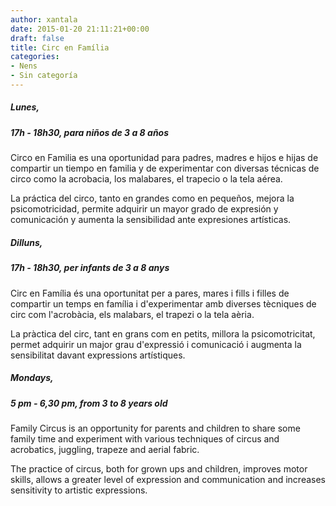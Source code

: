 ```yaml
---
author: xantala
date: 2015-01-20 21:11:21+00:00
draft: false
title: Circ en Família
categories:
- Nens
- Sin categoría
---
```


##### Lunes,




##### 17h - 18h30, para niños de 3 a 8 años


Circo en Familia es una oportunidad para padres, madres e hijos e hijas de compartir un tiempo en familia y de experimentar con diversas técnicas de circo como la acrobacia, los malabares, el trapecio o la tela aérea.

La práctica del circo, tanto en grandes como en pequeños, mejora la psicomotricidad, permite adquirir un mayor grado de expresión y comunicación y aumenta la sensibilidad ante expresiones artísticas.

##### Dilluns,




##### 17h - 18h30, per infants de 3 a 8 anys


Circ en Família és una oportunitat per a pares, mares i fills i filles de compartir un temps en família i d'experimentar amb diverses tècniques de circ com l'acrobàcia, els malabars, el trapezi o la tela aèria.

La pràctica del circ, tant en grans com en petits, millora la psicomotricitat, permet adquirir un major grau d'expressió i comunicació i augmenta la sensibilitat davant expressions artístiques.


#### 

##### Mondays,




##### 5 pm - 6,30 pm, from 3 to 8 years old


Family Circus is an opportunity for parents and children to share some family time and experiment with various techniques of circus and acrobatics, juggling, trapeze and aerial fabric.

The practice of circus, both for grown ups and children, improves motor skills, allows a greater level of expression and communication and increases sensitivity to artistic expressions.
